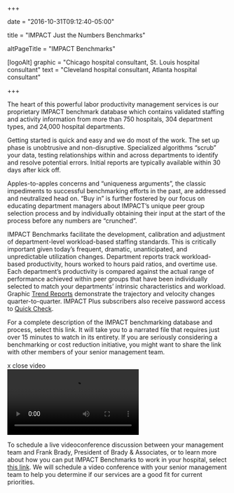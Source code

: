 +++

date = "2016-10-31T09:12:40-05:00"

title = "IMPACT Just the Numbers Benchmarks"

altPageTitle = "IMPACT Benchmarks"

[logoAlt]
  graphic = "Chicago hospital consultant, St. Louis hospital consultant"
  text = "Cleveland hospital consultant, Atlanta hospital consultant"

+++

The heart of this powerful labor productivity management services is our proprietary IMPACT benchmark database which contains validated staffing and activity information from more than 750 hospitals, 304 department types, and 24,000 hospital departments.

Getting started is quick and easy and we do most of the work. The set up phase is unobtrusive and non-disruptive. Specialized algorithms “scrub” your data, testing relationships within and across departments to identify and resolve potential errors. Initial reports are typically available within 30 days after kick off.

Apples-to-apples concerns and “uniqueness arguments”, the classic impediments to successful benchmarking efforts in the past, are addressed and neutralized head on. “Buy in” is further fostered by our focus on educating department managers about IMPACT’s unique peer group selection process and by individually obtaining their input at the start of the process before any numbers are “crunched”.

IMPACT Benchmarks facilitate the development, calibration and adjustment of department-level workload-based staffing standards. This is critically important given today’s frequent, dramatic, unanticipated, and unpredictable utilization changes. Department reports track workload-based productivity, hours worked to hours paid ratios, and overtime use. Each department’s productivity is compared against the actual range of performance achieved within peer groups that have been individually selected to match your departments’ intrinsic characteristics and workload. Graphic <a href="http://bradyinc.com/pdfs/IMPACT_Quarterly_Trend_Report.pdf" target="_blank">Trend Reports</a> demonstrate the trajectory and velocity changes quarter-to-quarter. IMPACT Plus subscribers also receive password access to <a href="http://www.bradyinc.com/quick-check/information/" title="Quick Check Information">Quick Check</a>.

For a complete description of the IMPACT benchmarking database and process, <span class="link" id="impact-intro-play-button">select this link</span>. It will take you to a narrated file that requires just over 15 minutes to watch in its entirety. If you are seriously considering a benchmarking or cost reduction initiative, you might want to share the link with other members of your senior management team.

<div class="video-wrapper">
  <div class="close-video-button">x <span>close video</span></div>
  <video id="impact-intro-video" src="http://www.bradyinc.com/video/impact_introduction.mp4" controls></video>
</div>

To schedule a live videoconference discussion between your management team and Frank Brady, President of Brady &amp; Associates, or to learn more about how you can put IMPACT Benchmarks to work in your hospital, select <a href="mailto:scheduling@bradyinc.com?Subject=Conference%20Schedule&amp;Body=Please%20schedule%20a%20telephone%20or%20videoconference%20to%20discuss%20IMPACT%E2%80%99s%20services%20in%20the%20context%20of%20our%20priorities.">this link</a>. We will schedule a video conference with your senior management team to help you determine if our services are a good fit for current priorities.

<script src="http://www.bradyinc.com/js/impact.js"></script>
